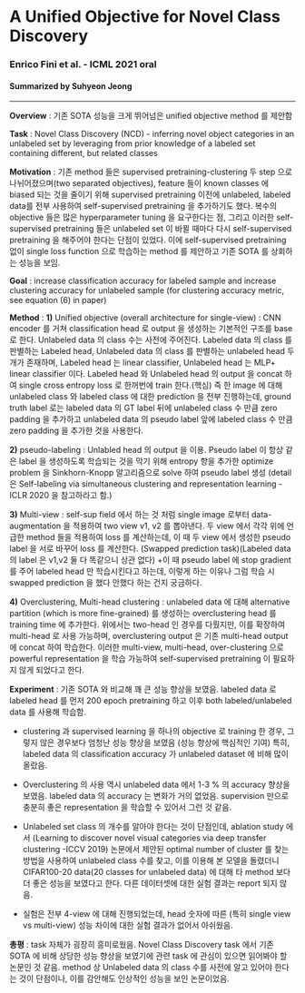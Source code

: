 # A Unified Objective for Novel Class Discovery
### Enrico Fini et al. - ICML 2021 oral
#### Summarized by Suhyeon Jeong
---

 

**Overview** : 기존 SOTA 성능을 크게 뛰어넘은 unified objective method 를 제안함

**Task** : Novel Class Discovery (NCD) - inferring novel object categories in an unlabeled set by leveraging from prior knowledge of a labeled set containing different, but related classes

**Motivation** : 기존 method 들은 supervised pretraining-clustering 두 step 으로 나뉘어졌으며(two separated objectives), feature 들이 known classes 에 biased 되는 것을 줄이기 위해 supervised pretraining 이전에 unlabeled, labeled data를 전부 사용하여 self-supervised pretraining 을 추가하기도 했다. 복수의 objective 들은 많은 hyperparameter tuning 을 요구한다는 점, 그리고 이러한 self-supervised pretraining 들은 unlabeled set 이 바뀔 때마다 다시 self-supervised pretraining 을 해주어야 한다는 단점이 있었다. 이에 self-supervised pretraining 없이 single loss function 으로 학습하는 method 를 제안하고 기존 SOTA 를 상회하는 성능을 보임.

**Goal** : increase classification accuracy for labeled sample and increase clustering accuracy for unlabeled sample (for clustering accuracy metric, see equation (6) in paper)

**Method** :
**1)** Unified objective (overall architecture for single-view) : CNN encoder 를 거쳐 classification head 로 output 을 생성하는 기본적인 구조를 base 로 한다. Unlabeled data 의 class 수는 사전에 주어진다. Labeled data 의 class 를 판별하는 Labeled head, Unlabeled data 의 class 를 판별하는 unlabeled head 두 개가 존재하며, Labeled head 는 linear classifier, Unlabeled head 는 MLP+ linear classifier 이다. Labeled head 와 Unlabeled head 의 output 을 concat 하여 single cross entropy loss 로 한꺼번에 train 한다.(핵심) 즉 한 image 에 대해 unlabeled class 와 labeled class 에 대한 prediction 을 전부 진행하는데, ground truth label 로는 labeled data 의 GT label 뒤에 unlabeled class 수 만큼 zero padding 을 추가하고 unlabeled data 의 pseudo label 앞에 labeled class 수 만큼 zero padding 을 추가한 것을 사용한다.  

**2)** pseudo-labeling : Unlabled head 의 output 을 이용. Pseudo label 이 항상 같은 label 을 생성하도록 학습되는 것을 막기 위해 entropy 항을 추가한 optimize problem 을 Sinkhorn-Knopp 알고리즘으로 solve 하여 pseudo label 생성 (detail 은 Self-labeling via simultaneous clustering and representation learning - ICLR 2020 을 참고하라고 함.)

**3)** Multi-view : self-sup field 에서 하는 것 처럼 single image 로부터 data-augmentation 을 적용하여 two view v1, v2 를 뽑아낸다. 두 view 에서 각각 위에 언급한 method 들을 적용하여 loss 를 계산하는데, 이 때 두 view 에서 생성한 pseudo label 을 서로 바꾸어 loss 를 계산한다. (Swapped prediction task)(Labeled data 의 label 은 v1,v2 둘 다 똑같으니 상관 없다) +이 때 pseudo label 에 stop gradient 를 주어 labeled head 만 학습시킨다고 하는데, 이렇게 하는 이유나 그럼 학습 시 swapped prediction 을 했다 안했다 하는 건지 궁금하다.

**4)** Overclustering, Multi-head clustering : unlabeled data 에 대해 alternative partition (which is more fine-grained) 를 생성하는 overclustering head 를 training time 에 추가한다. 위에서는 two-head 인 경우를 다뤘지만, 이를 확장하여 multi-head 로 사용 가능하며, overclustering output 은 기존 multi-head output 에 concat 하여 학습한다. 이러한 multi-view, multi-head, over-clustering 으로 powerful representation 을 학습 가능하여 self-supervised pretraining 이 필요하지 않게 되었다고 한다.

**Experiment** : 기존 SOTA 와 비교해 꽤 큰 성능 향상을 보였음. labeled data 로 labeled head 를 먼저 200 epoch pretraining 하고 이후 both labeled/unlabeled data 를 사용해 학습함.


	
* clustering 과 supervised learning 을 하나의 objective 로 training 한 경우, 그렇지 않은 경우보다 엄청난 성능 향상을 보였음 (성능 향상에 핵심적인 기여) 특히, labeled data 의 classification accuracy 가 unlabeled dataset 에 비해 많이 올랐음.
	
* Overclustering 의 사용 역시 unlabeled data 에서 1-3 % 의 accuracy 향상을 보였음. labeled data 의 accuracy 는 변화가 거의 없었음. supervision 만으로 충분히 좋은 representation 을 학습할 수 있어서 그런 것 같음.
	
* Unlabeled set class 의 개수를 알아야 한다는 것이 단점인데, ablation study 에서 (Learning to discover novel visual categories via deep transfer clustering -ICCV 2019) 논문에서 제안된 optimal number of cluster 를 찾는 방법을 사용하여 unlabeled class 수를 찾고, 이를 이용해 본 모델을 돌렸더니 CIFAR100-20 data(20 classes for unlabeled data) 에 대해 타 method 보다 더 좋은 성능을 보였다고 한다. 다른 데이터셋에 대한 실험 결과는 report 되지 않음.
	
* 실험은 전부 4-view 에 대해 진행되었는데, head 숫자에 따른 (특히 single view vs multi-view) 성능 차이에 대한 실험 결과가 없어서 아쉬웠음.


**총평** : task 자체가 굉장히 흥미로웠음. Novel Class Discovery task 에서 기존 SOTA 에 비해 상당한 성능 향상을 보였기에 관련 task 에 관심이 있으면 읽어봐야 할 논문인 것 같음. method 상 Unlabeled data 의 class 수를 사전에 알고 있어야 한다는 것이 단점이나, 이를 감안해도 인상적인 성능을 보인 논문이었음.
